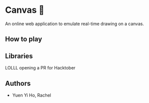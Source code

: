 # Canvas 🎨

An online web application to emulate real-time drawing on a canvas.

## How to play

## Libraries

LOLLL opening a PR for Hacktober

## Authors

- Yuen Yi Ho, Rachel
